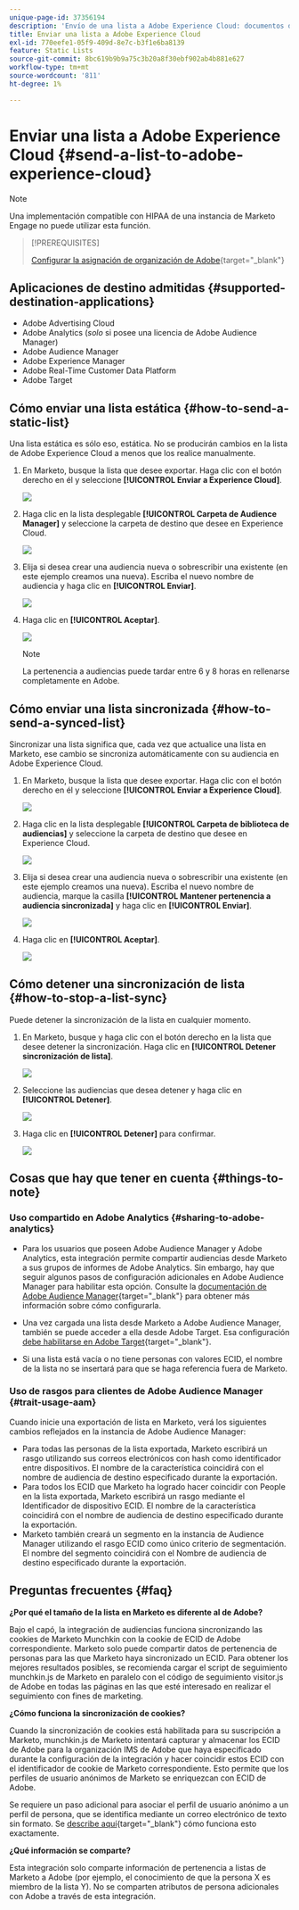 ```yaml
---
unique-page-id: 37356194
description: 'Envío de una lista a Adobe Experience Cloud: documentos de Marketo, documentación del producto'
title: Enviar una lista a Adobe Experience Cloud
exl-id: 770eefe1-05f9-409d-8e7c-b3f1e6ba8139
feature: Static Lists
source-git-commit: 8bc619b9b9a75c3b20a8f30ebf902ab4b881e627
workflow-type: tm+mt
source-wordcount: '811'
ht-degree: 1%

---
```


# Enviar una lista a Adobe Experience Cloud {#send-a-list-to-adobe-experience-cloud}

>[!NOTE]
>
>Una implementación compatible con HIPAA de una instancia de Marketo Engage no puede utilizar esta función.

>[!PREREQUISITES]
>
>[Configurar la asignación de organización de Adobe](/help/marketo/product-docs/adobe-experience-cloud-integrations/set-up-adobe-organization-mapping.md){target="_blank"}

## Aplicaciones de destino admitidas {#supported-destination-applications}

* Adobe Advertising Cloud
* Adobe Analytics (_solo_ si posee una licencia de Adobe Audience Manager)
* Adobe Audience Manager
* Adobe Experience Manager
* Adobe Real-Time Customer Data Platform
* Adobe Target

## Cómo enviar una lista estática {#how-to-send-a-static-list}

Una lista estática es sólo eso, estática. No se producirán cambios en la lista de Adobe Experience Cloud a menos que los realice manualmente.

1. En Marketo, busque la lista que desee exportar. Haga clic con el botón derecho en él y seleccione **[!UICONTROL Enviar a Experience Cloud]**.

   ![](assets/send-a-list-to-adobe-experience-cloud-1.png)

1. Haga clic en la lista desplegable **[!UICONTROL Carpeta de Audience Manager]** y seleccione la carpeta de destino que desee en Experience Cloud.

   ![](assets/send-a-list-to-adobe-experience-cloud-2.png)

1. Elija si desea crear una audiencia nueva o sobrescribir una existente (en este ejemplo creamos una nueva). Escriba el nuevo nombre de audiencia y haga clic en **[!UICONTROL Enviar]**.

   ![](assets/send-a-list-to-adobe-experience-cloud-3.png)

1. Haga clic en **[!UICONTROL Aceptar]**.

   ![](assets/send-a-list-to-adobe-experience-cloud-4.png)

   >[!NOTE]
   >
   >La pertenencia a audiencias puede tardar entre 6 y 8 horas en rellenarse completamente en Adobe.

## Cómo enviar una lista sincronizada {#how-to-send-a-synced-list}

Sincronizar una lista significa que, cada vez que actualice una lista en Marketo, ese cambio se sincroniza automáticamente con su audiencia en Adobe Experience Cloud.

1. En Marketo, busque la lista que desee exportar. Haga clic con el botón derecho en él y seleccione **[!UICONTROL Enviar a Experience Cloud]**.

   ![](assets/send-a-list-to-adobe-experience-cloud-5.png)

1. Haga clic en la lista desplegable **[!UICONTROL Carpeta de biblioteca de audiencias]** y seleccione la carpeta de destino que desee en Experience Cloud.

   ![](assets/send-a-list-to-adobe-experience-cloud-6.png)

1. Elija si desea crear una audiencia nueva o sobrescribir una existente (en este ejemplo creamos una nueva). Escriba el nuevo nombre de audiencia, marque la casilla **[!UICONTROL Mantener pertenencia a audiencia sincronizada]** y haga clic en **[!UICONTROL Enviar]**.

   ![](assets/send-a-list-to-adobe-experience-cloud-7.png)

1. Haga clic en **[!UICONTROL Aceptar]**.

   ![](assets/send-a-list-to-adobe-experience-cloud-8.png)

## Cómo detener una sincronización de lista {#how-to-stop-a-list-sync}

Puede detener la sincronización de la lista en cualquier momento.

1. En Marketo, busque y haga clic con el botón derecho en la lista que desee detener la sincronización. Haga clic en **[!UICONTROL Detener sincronización de lista]**.

   ![](assets/send-a-list-to-adobe-experience-cloud-9.png)

1. Seleccione las audiencias que desea detener y haga clic en **[!UICONTROL Detener]**.

   ![](assets/send-a-list-to-adobe-experience-cloud-10.png)

1. Haga clic en **[!UICONTROL Detener]** para confirmar.

   ![](assets/send-a-list-to-adobe-experience-cloud-11.png)

## Cosas que hay que tener en cuenta {#things-to-note}

### Uso compartido en Adobe Analytics {#sharing-to-adobe-analytics}

* Para los usuarios que poseen Adobe Audience Manager y Adobe Analytics, esta integración permite compartir audiencias desde Marketo a sus grupos de informes de Adobe Analytics. Sin embargo, hay que seguir algunos pasos de configuración adicionales en Adobe Audience Manager para habilitar esta opción. Consulte la [documentación de Adobe Audience Manager](https://experienceleague.adobe.com/docs/analytics/integration/audience-analytics/mc-audiences-aam.html?lang=es){target="_blank"} para obtener más información sobre cómo configurarla.

* Una vez cargada una lista desde Marketo a Adobe Audience Manager, también se puede acceder a ella desde Adobe Target. Esa configuración [ debe habilitarse en Adobe Target](https://experienceleague.adobe.com/es/docs/target/using/integrate/audience-manager-target-integration){target="_blank"}.

* Si una lista está vacía o no tiene personas con valores ECID, el nombre de la lista no se insertará para que se haga referencia fuera de Marketo.

### Uso de rasgos para clientes de Adobe Audience Manager {#trait-usage-aam}

Cuando inicie una exportación de lista en Marketo, verá los siguientes cambios reflejados en la instancia de Adobe Audience Manager:

* Para todas las personas de la lista exportada, Marketo escribirá un rasgo utilizando sus correos electrónicos con hash como identificador entre dispositivos. El nombre de la característica coincidirá con el nombre de audiencia de destino especificado durante la exportación.
* Para todos los ECID que Marketo ha logrado hacer coincidir con People en la lista exportada, Marketo escribirá un rasgo mediante el Identificador de dispositivo ECID. El nombre de la característica coincidirá con el nombre de audiencia de destino especificado durante la exportación.
* Marketo también creará un segmento en la instancia de Audience Manager utilizando el rasgo ECID como único criterio de segmentación. El nombre del segmento coincidirá con el Nombre de audiencia de destino especificado durante la exportación.

## Preguntas frecuentes {#faq}

**¿Por qué el tamaño de la lista en Marketo es diferente al de Adobe?**

Bajo el capó, la integración de audiencias funciona sincronizando las cookies de Marketo Munchkin con la cookie de ECID de Adobe correspondiente. Marketo solo puede compartir datos de pertenencia de personas para las que Marketo haya sincronizado un ECID. Para obtener los mejores resultados posibles, se recomienda cargar el script de seguimiento munchkin.js de Marketo en paralelo con el código de seguimiento visitor.js de Adobe en todas las páginas en las que esté interesado en realizar el seguimiento con fines de marketing.

**¿Cómo funciona la sincronización de cookies?**

Cuando la sincronización de cookies está habilitada para su suscripción a Marketo, munchkin.js de Marketo intentará capturar y almacenar los ECID de Adobe para la organización IMS de Adobe que haya especificado durante la configuración de la integración y hacer coincidir estos ECID con el identificador de cookie de Marketo correspondiente. Esto permite que los perfiles de usuario anónimos de Marketo se enriquezcan con ECID de Adobe.

Se requiere un paso adicional para asociar el perfil de usuario anónimo a un perfil de persona, que se identifica mediante un correo electrónico de texto sin formato. Se [describe aquí](/help/marketo/product-docs/reporting/basic-reporting/report-activity/tracking-anonymous-activity-and-people.md){target="_blank"} cómo funciona esto exactamente.

**¿Qué información se comparte?**

Esta integración solo comparte información de pertenencia a listas de Marketo a Adobe (por ejemplo, el conocimiento de que la persona X es miembro de la lista Y). No se comparten atributos de persona adicionales con Adobe a través de esta integración.
